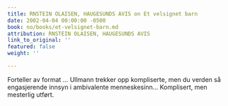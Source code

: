 ```yaml
---
title: RNSTEIN OLAISEN, HAUGESUNDS AVIS on Et velsignet barn
date: 2002-04-04 00:00:00 -0500
book: no/books/et-velsignet-barn.md
attribution: RNSTEIN OLAISEN, HAUGESUNDS AVIS
link_to_original: ''
featured: false
weight: ''

---
```

Forteller av format … Ullmann trekker opp kompliserte, men du verden så engasjerende innsyn i ambivalente menneskesinn… Komplisert, men mesterlig utført.